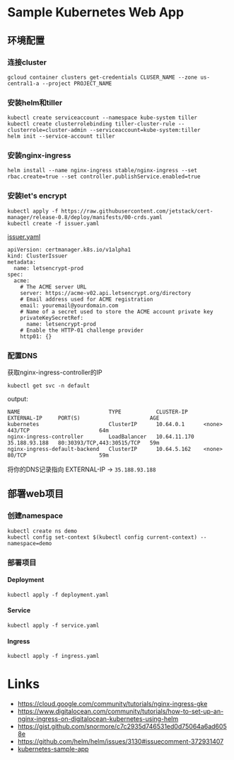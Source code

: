# Sample Kubernetes Web App

## 环境配置

### 连接cluster 

```
gcloud container clusters get-credentials CLUSER_NAME --zone us-central1-a --project PROJECT_NAME
```

### 安装helm和tiller
```
kubectl create serviceaccount --namespace kube-system tiller
kubectl create clusterrolebinding tiller-cluster-rule --clusterrole=cluster-admin --serviceaccount=kube-system:tiller
helm init --service-account tiller
```

### 安装nginx-ingress

```
helm install --name nginx-ingress stable/nginx-ingress --set rbac.create=true --set controller.publishService.enabled=true
```

### 安装let's encrypt

```
kubectl apply -f https://raw.githubusercontent.com/jetstack/cert-manager/release-0.8/deploy/manifests/00-crds.yaml
kubectl create -f issuer.yaml
```

[issuer.yaml](https://raw.githubusercontent.com/wancaibida/kubernetes-sample-app/master/issuer.yaml)
```
apiVersion: certmanager.k8s.io/v1alpha1
kind: ClusterIssuer
metadata:
  name: letsencrypt-prod
spec:
  acme:
    # The ACME server URL
    server: https://acme-v02.api.letsencrypt.org/directory
    # Email address used for ACME registration
    email: youremail@yourdomain.com
    # Name of a secret used to store the ACME account private key
    privateKeySecretRef:
      name: letsencrypt-prod
    # Enable the HTTP-01 challenge provider
    http01: {}
```

### 配置DNS
获取nginx-ingress-controller的IP

```
kubectl get svc -n default
```
output:

```
NAME                            TYPE           CLUSTER-IP     EXTERNAL-IP     PORT(S)                      AGE
kubernetes                      ClusterIP      10.64.0.1      <none>          443/TCP                      64m
nginx-ingress-controller        LoadBalancer   10.64.11.170   35.188.93.188   80:30393/TCP,443:30515/TCP   59m
nginx-ingress-default-backend   ClusterIP      10.64.5.162    <none>          80/TCP                       59m
```
将你的DNS记录指向 EXTERNAL-IP -> `35.188.93.188`

## 部署web项目

### 创建namespace
```
kubectl create ns demo
kubectl config set-context $(kubectl config current-context) --namespace=demo
```

### 部署项目 

#### Deployment

```
kubectl apply -f deployment.yaml
```

#### Service

```
kubectl apply -f service.yaml
```

#### Ingress

```
kubectl apply -f ingress.yaml
```


# Links
* https://cloud.google.com/community/tutorials/nginx-ingress-gke
* https://www.digitalocean.com/community/tutorials/how-to-set-up-an-nginx-ingress-on-digitalocean-kubernetes-using-helm
* https://gist.github.com/snormore/c7c2935d746531ed0d75064a6ad6058e
* https://github.com/helm/helm/issues/3130#issuecomment-372931407
* [kubernetes-sample-app](https://github.com/wancaibida/kubernetes-sample-app)